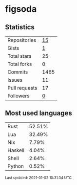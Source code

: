 # figsoda


## Statistics

<table>
    <tr>
        <td>Repositories</td>
        <td><a href="https://github.com/figsoda?tab=repositories">15</a></td>
    </tr>
    <tr>
        <td>Gists</td>
        <td><a href="https://gist.github.com/figsoda">1</a></td>
    </tr>
    <tr>
        <td>Total stars</td>
        <td>25</td>
    </tr>
    <tr>
        <td>Total forks</td>
        <td>0</td>
    </tr>
    <tr>
        <td>Commits</td>
        <td>1465</td>
    </tr>
    <tr>
        <td>Issues</td>
        <td>11</td>
    </tr>
    <tr>
        <td>Pull requests</td>
        <td>17</td>
    </tr>
    <tr>
        <td>Followers</td>
        <td><a href="https://github.com/figsoda?tab=followers">0</a></td>
    </tr>
</table>


## Most used languages

<table>
<tr><td>Rust</td><td>52.51%</td></tr>
<tr><td>Lua</td><td>32.49%</td></tr>
<tr><td>Nix</td><td>7.79%</td></tr>
<tr><td>Haskell</td><td>4.04%</td></tr>
<tr><td>Shell</td><td>2.64%</td></tr>
<tr><td>Python</td><td>0.52%</td></tr>
</table>


<sub>Last updated: 2021-01-02 10:31:34 UTC</sub>
